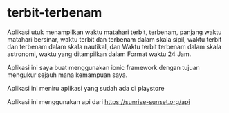 # terbit-terbenam
Aplikasi utuk menampilkan waktu matahari terbit, terbenam, panjang waktu matahari bersinar, waktu terbit dan terbenam dalam skala sipil, waktu terbit dan terbenam dalam skala nautikal, dan Waktu terbit terbenam dalam skala astronomi, waktu yang ditampilkan dalam Format waktu 24 Jam.

Aplikasi ini saya buat menggunakan ionic framework dengan tujuan mengukur sejauh mana kemampuan saya.

Aplikasi ini meniru aplikasi yang sudah ada di playstore

Aplikasi ini menggunakan api dari https://sunrise-sunset.org/api


